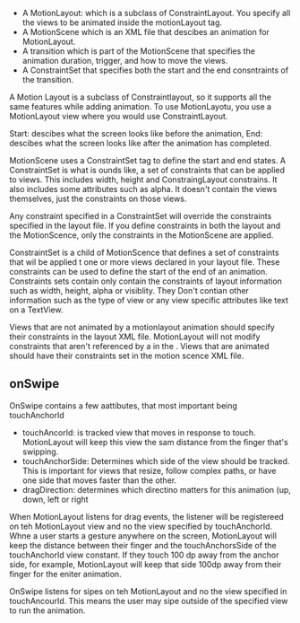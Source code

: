 - A MotionLayout: which is a subclass of ConstraintLayout. You specify all the views to be animated inside the motionLayout tag.
- A MotionScene which is an XML file that descibes an animation for MotionLayout.
- A transition which is part of the MotionScene that specifies the animation duration, trigger, and how to move the views. 
- A ConstraintSet that  specifies both the start and the end consntraints of the transition. 

A Motion Layout is a subclass of Constraintlayout, so it supports all the same features while adding animation. To use MotionLayotu, you use a MotionLayout view where you would use ConstraintLayout. 

Start: descibes what the screen looks like before the animation, 
End: descibes what the screen looks like after the animation has completed.

MotionScene uses a ConstraintSet tag to define the start and end states. A ConstraintSet is what is ounds like, a set of constraints that can be applied to views. This includes width, height and ConstraingLayout constrains. It also includes some attributes such as alpha. It doesn't contain the views themselves, just the constraints on those views.

Any constraint specified in a ConstraintSet will override the constraints specified in the layout file. If you define constraints in both the layout and the MotionScence, only the constraints in the MotionScene are applied. 

ConstraintSet is a child of MotionScence that defines a set of constraints that wil be applied t one or more views declared in your layout file. These constraints can be used to define the start of the end of an animation. 
 Constraints sets contain only contain the constraints of layout information such as width, height, alpha or visiblity. They Don't contian other information such as the type of view or any view specific attributes like text on a  TextView. 
 
 
 Views that are not animated by a motionlayout animation should specify their constraints in the layout XML file. MotionLayout will not modify constraints that aren't referenced by a <Constraint> in the <MotionScene>. 
 Views that are animated should have their constraints set in the motion scence XML file. 
 
## onSwipe
OnSwipe contains a few aattibutes, that most important being touchAnchorId
- touchAncorId: is tracked view that moves in response to touch. MotionLayout will keep this view the sam distance from the finger that's swipping. 
- touchAnchorSide: Determines which side of the view should be tracked. This is important for views that resize, follow complex paths, or have one side that moves faster than the other. 
- dragDirection: determines which directino matters for this animation (up, down, left or right

When MotionLayout listens for drag events, the listener will be registereed on teh MotionLayout view and no the view specified by touchAnchorId. Whne a user starts a gesture anywhere on the screen, MotionLayout will keep the distance between their finger and the touchAnchorsSide of the touchAnchorId view constant. If they touch 100 dp away from the anchor side, for example, MotionLayout will keep that side 100dp away from their finger for the eniter animation. 

OnSwipe listens for sipes on teh MotionLayout and no the view specified in touchAncourId. This means the user may sipe outside of the specified view to run the animation. 
